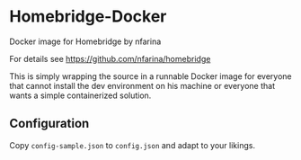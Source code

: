# Homebridge-Docker

Docker image for Homebridge by nfarina

For details see https://github.com/nfarina/homebridge

This is simply wrapping the source in a runnable Docker image for everyone that cannot install the dev environment on his machine or everyone that wants a simple containerized solution.

## Configuration

Copy `config-sample.json` to `config.json` and adapt to your likings.
